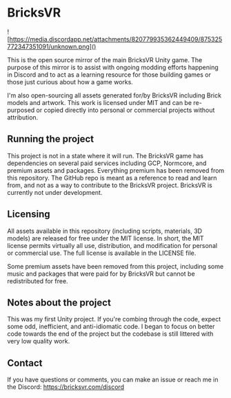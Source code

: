 # BricksVR

![https://media.discordapp.net/attachments/820779935362449409/875325772347351091/unknown.png]()

This is the open source mirror of the main BricksVR Unity game. The purpose of this mirror is to assist with ongoing modding efforts happening in Discord and to act as a learning resource for those building games or those just curious about how a game works.

I'm also open-sourcing all assets generated for/by BricksVR including Brick models and artwork. This work is licensed under MIT and can be re-purposed or copied directly into personal or commercial projects without attribution.

## Running the project

This project is not in a state where it will run. The BricksVR game has dependencies on several paid services including GCP, Normcore, and premium assets and packages. Everything premium has been removed from this repository. The GitHub repo is meant as a reference to read and learn from, and not as a way to contribute to the BricksVR project. BricksVR is currently not under development.

## Licensing

All assets available in this repository (including scripts, materials, 3D models) are released for free under the MIT license. In short, the MIT license permits virtually all use, distribution, and modification for personal or commercial use. The full license is available in the LICENSE file.

Some premium assets have been removed from this project, including some music and packages that were paid for by BricksVR but cannot be redistributed for free.

## Notes about the project

This was my first Unity project. If you're combing through the code, expect some odd, inefficient, and anti-idiomatic code. I began to focus on better code towards the end of the project but the codebase is still littered with very low quality work.

## Contact

If you have questions or comments, you can make an issue or reach me in the Discord: https://bricksvr.com/discord